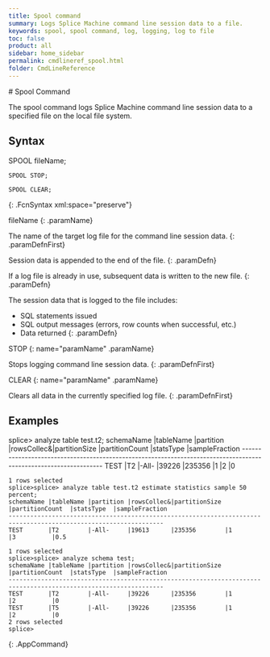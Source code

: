 ```yaml
---
title: Spool command
summary: Logs Splice Machine command line session data to a file.
keywords: spool, spool command, log, logging, log to file
toc: false
product: all
sidebar: home_sidebar
permalink: cmdlineref_spool.html
folder: CmdLineReference
---
```

<section>
<div class="TopicContent" data-swiftype-index="true" markdown="1">
# Spool Command

The <span class="AppCommand">spool</span> command logs Splice Machine command line session data to a specified file on the local file system.

## Syntax

<div class="fcnWrapperWide" markdown="1">
    SPOOL fileName;

    SPOOL STOP;

    SPOOL CLEAR;
{: .FcnSyntax xml:space="preserve"}

</div>
<div class="paramList" markdown="1">
fileName
{: .paramName}

The name of the target log file for the command line session data.
{: .paramDefnFirst}

Session data is appended to the end of the file.
{: .paramDefn}

If a log file is already in use, subsequent data is written to the new file.
{: .paramDefn}

The session data that is logged to the file includes:
  * SQL statements issued
  * SQL output messages (errors, row counts when successful, etc.)
  * Data returned
{: .paramDefn}

STOP
{: name="paramName" .paramName}

Stops logging command line session data.
{: .paramDefnFirst}


CLEAR
{: name="paramName" .paramName}

Clears all data in the currently specified log file.
{: .paramDefnFirst}



</div>


## Examples

<div class="preWrapperWide" markdown="1">
    splice> analyze table test.t2;
    schemaName |tableName |partition |rowsCollec&|partitionSize |partitionCount  |statsType  |sampleFraction
    -----------------------------------------------------------------------------------------------------------------
    TEST       |T2        |-All-     |39226      |235356        |1               |2          |0

    1 rows selected
    splice>splice> analyze table test.t2 estimate statistics sample 50 percent;
    schemaName |tableName |partition |rowsCollec&|partitionSize |partitionCount  |statsType  |sampleFraction
    -----------------------------------------------------------------------------------------------------------------
    TEST       |T2        |-All-     |19613      |235356        |1               |3          |0.5

    1 rows selected
    splice>splice> analyze schema test;
    schemaName |tableName |partition |rowsCollec&|partitionSize |partitionCount  |statsType  |sampleFraction
    -----------------------------------------------------------------------------------------------------------------
    TEST       |T2        |-All-     |39226      |235356        |1               |2          |0
    TEST       |T5        |-All-     |39226      |235356        |1               |2          |0
    2 rows selected
    splice>
{: .AppCommand}

</div>
</div>
</section>
